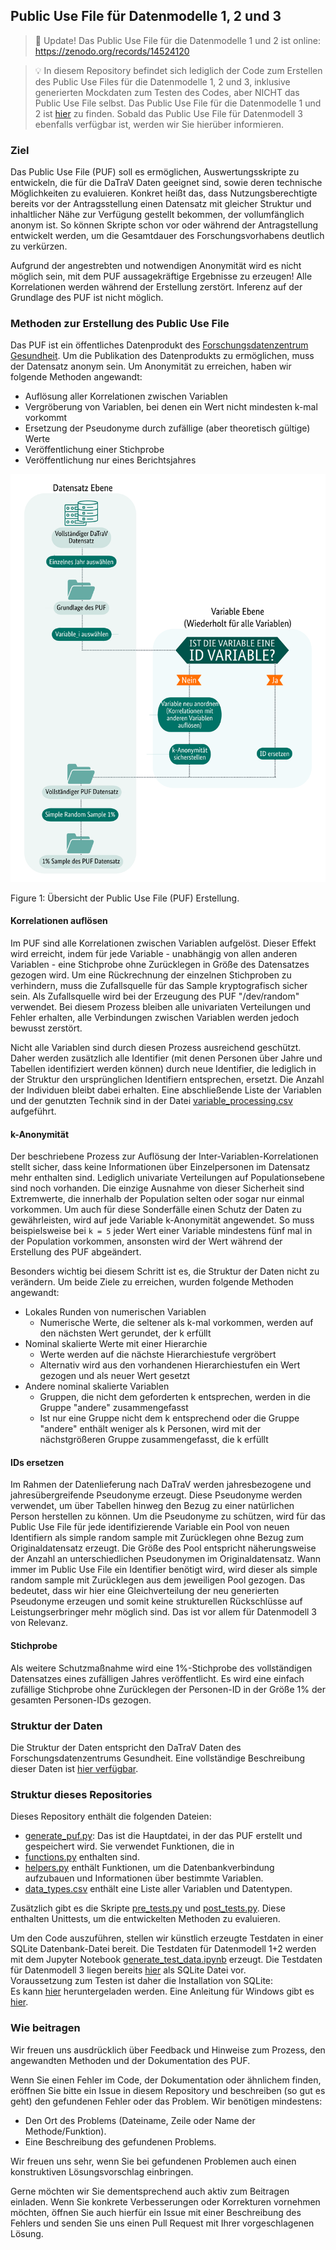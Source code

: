 ## Public Use File für Datenmodelle 1, 2 und 3

> :tada: Update! Das Public Use File für die Datenmodelle 1 und 2 ist online: https://zenodo.org/records/14524120

> &#128161; In diesem Repository befindet sich lediglich der Code zum Erstellen des Public Use Files für die Datenmodelle 1, 2 und 3, inklusive generierten Mockdaten zum Testen des Codes, aber NICHT das Public Use File selbst. Das Public Use File für die Datenmodelle 1 und 2 ist [hier](https://zenodo.org/records/14524120) zu finden. Sobald das Public Use File für Datenmodell 3 ebenfalls verfügbar ist, werden wir Sie hierüber informieren. 

### Ziel
Das Public Use File (PUF) soll es ermöglichen, Auswertungsskripte zu entwickeln, die für die DaTraV Daten geeignet sind, sowie deren technische Möglichkeiten zu evaluieren.
Konkret heißt das, dass Nutzungsberechtigte bereits vor der Antragsstellung einen Datensatz mit gleicher Struktur und inhaltlicher Nähe zur Verfügung gestellt bekommen, der vollumfänglich anonym ist. So können Skripte schon vor oder während der Antragstellung entwickelt werden, um die Gesamtdauer des Forschungsvorhabens deutlich zu verkürzen.

Aufgrund der angestrebten und notwendigen Anonymität wird es nicht möglich sein, mit dem PUF aussagekräftige Ergebnisse zu erzeugen! 
Alle Korrelationen werden während der Erstellung zerstört. Inferenz auf der Grundlage des PUF ist nicht möglich.

### Methoden zur Erstellung des Public Use File

Das PUF ist ein öffentliches Datenprodukt des [Forschungsdatenzentrum Gesundheit](https://www.forschungsdatenzentrum-gesundheit.de/). Um die Publikation des Datenprodukts zu ermöglichen, muss der Datensatz anonym sein. Um Anonymität zu erreichen, haben wir folgende Methoden angewandt:

* Auflösung aller Korrelationen zwischen Variablen
* Vergröberung von Variablen, bei denen ein Wert nicht mindesten k-mal vorkommt
* Ersetzung der Pseudonyme durch zufällige (aber theoretisch gültige) Werte
* Veröffentlichung einer Stichprobe
* Veröffentlichung nur eines Berichtsjahres

![Übersicht der Public Use File Erstellung](puf_erstellung.png)

Figure 1: Übersicht der Public Use File (PUF) Erstellung.

#### Korrelationen auflösen
Im PUF sind alle Korrelationen zwischen Variablen aufgelöst. Dieser Effekt wird erreicht, indem für jede Variable - unabhängig von allen anderen Variablen - eine Stichprobe ohne Zurücklegen in Größe des Datensatzes gezogen wird.
Um eine Rückrechnung der einzelnen Stichproben zu verhindern, muss die Zufallsquelle für das Sample kryptografisch sicher sein. Als Zufallsquelle wird bei der Erzeugung des PUF "/dev/random" verwendet.
Bei diesem Prozess bleiben alle univariaten Verteilungen und Fehler erhalten, alle Verbindungen zwischen Variablen werden jedoch bewusst zerstört.

Nicht alle Variablen sind durch diesen Prozess ausreichend geschützt. Daher werden zusätzlich alle Identifier (mit denen Personen über Jahre und Tabellen identifiziert werden können) durch neue Identifier, die lediglich in der Struktur den ursprünglichen Identifiern entsprechen, ersetzt. Die Anzahl der Individuen bleibt dabei erhalten.
Eine abschließende Liste der Variablen und der genutzten Technik sind in der Datei [variable_processing.csv](https://github.com/FDZ-Gesundheit/Public-Use-File/blob/main/variable_processing.csv) aufgeführt.

#### k-Anonymität

Der beschriebene Prozess zur Auflösung der Inter-Variablen-Korrelationen stellt sicher, dass keine Informationen über Einzelpersonen im Datensatz mehr enthalten sind. Lediglich univariate Verteilungen auf Populationsebene sind noch vorhanden. Die einzige Ausnahme von dieser Sicherheit sind Extremwerte, die innerhalb der Population selten oder sogar nur einmal vorkommen. Um auch für diese Sonderfälle einen Schutz der Daten zu gewährleisten, wird auf jede Variable k-Anonymität angewendet. So muss beispielsweise bei `k = 5` jeder Wert einer Variable mindestens fünf mal in der Population vorkommen, ansonsten wird der Wert während der Erstellung des PUF abgeändert.

Besonders wichtig bei diesem Schritt ist es, die Struktur der Daten nicht zu verändern. Um beide Ziele zu erreichen, wurden folgende Methoden angewandt:
- Lokales Runden von numerischen Variablen
  - Numerische Werte, die seltener als k-mal vorkommen, werden auf den nächsten Wert gerundet, der k erfüllt
- Nominal skalierte Werte mit einer Hierarchie
  - Werte werden auf die nächste Hierarchiestufe vergröbert
  - Alternativ wird aus den vorhandenen Hierarchiestufen ein Wert gezogen und als neuer Wert gesetzt
- Andere nominal skalierte Variablen
  - Gruppen, die nicht dem geforderten k entsprechen, werden in die Gruppe "andere" zusammengefasst
  - Ist nur eine Gruppe nicht dem k entsprechend oder die Gruppe "andere" enthält weniger als k Personen, wird mit der nächstgrößeren Gruppe zusammengefasst, die k erfüllt

#### IDs ersetzen

Im Rahmen der Datenlieferung nach DaTraV werden jahresbezogene und jahresübergreifende Pseudonyme erzeugt. Diese Pseudonyme werden verwendet, um über Tabellen hinweg den Bezug zu einer natürlichen Person herstellen zu können. Um die Pseudonyme zu schützen, wird für das Public Use File für jede identifizierende Variable ein Pool von neuen Identifiern als simple random sample mit Zurücklegen ohne Bezug zum Originaldatensatz erzeugt. Die Größe des Pool entspricht näherungsweise der Anzahl an unterschiedlichen Pseudonymen im Originaldatensatz. Wann immer im Public Use File ein Identifier benötigt wird, wird dieser als simple random sample mit Zurücklegen aus dem jeweiligen Pool gezogen. Das bedeutet, dass wir hier eine Gleichverteilung der neu generierten Pseudonyme erzeugen und somit keine strukturellen Rückschlüsse auf Leistungserbringer mehr möglich sind. Das ist vor allem für Datenmodell 3 von Relevanz.  

#### Stichprobe

Als weitere Schutzmaßnahme wird eine 1%-Stichprobe des vollständigen Datensatzes eines zufälligen Jahres veröffentlicht. Es wird eine einfach zufällige Stichprobe ohne Zurücklegen der Personen-ID in der Größe 1% der gesamten Personen-IDs gezogen.

### Struktur der Daten

Die Struktur der Daten entspricht den DaTraV Daten des Forschungsdatenzentrums Gesundheit. Eine vollständige Beschreibung dieser Daten ist [hier verfügbar](https://fdz-gesundheit.github.io/datensatzbeschreibung_fdz_gesundheit/).

### Struktur dieses Repositories
  
Dieses Repository enthält die folgenden Dateien:
- [generate_puf.py](https://github.com/FDZ-Gesundheit/Public-Use-File/blob/main/generate_puf.py): Das ist die Hauptdatei, in der das PUF erstellt und gespeichert wird. Sie verwendet Funktionen, die in 
- [functions.py](https://github.com/FDZ-Gesundheit/Public-Use-File/blob/main/functions.py) enthalten sind. 
- [helpers.py](https://github.com/FDZ-Gesundheit/Public-Use-File/blob/main/helpers.py) enthält Funktionen, um die Datenbankverbindung aufzubauen und Informationen über bestimmte Variablen.
- [data_types.csv](https://github.com/FDZ-Gesundheit/Public-Use-File/blob/main/data_types.csv) enthält eine Liste aller Variablen und Datentypen.
  
Zusätzlich gibt es die Skripte [pre_tests.py](https://github.com/FDZ-Gesundheit/Public-Use-File/blob/main//pre_tests.py) und [post_tests.py](https://github.com/FDZ-Gesundheit/Public-Use-File/blob/main/post_tests.py). Diese enthalten Unittests, um die entwickelten Methoden zu evaluieren. 
  
Um den Code auszuführen, stellen wir künstlich erzeugte Testdaten in einer SQLite Datenbank-Datei bereit. Die Testdaten für Datenmodell 1+2 werden mit dem Jupyter Notebook [generate_test_data.ipynb](https://github.com/FDZ-Gesundheit/Public-Use-File/blob/main/generate_test_data.ipynb) erzeugt.
Die Testdaten für Datenmodell 3 liegen bereits [hier](https://github.com/FDZ-Gesundheit/Public-Use-File/blob/main//dm3_testdaten.sqlite) als SQLite Datei vor.  
Voraussetzung zum Testen ist daher die Installation von SQLite:  
Es kann [hier](https://www.sqlite.org/download.html) heruntergeladen werden. Eine Anleitung für Windows gibt es [hier](https://dev.to/dendihandian/installing-sqlite3-in-windows-44eb).

  
### Wie beitragen

Wir freuen uns ausdrücklich über Feedback und Hinweise zum Prozess, den angewandten Methoden und der Dokumentation des PUF.

Wenn Sie einen Fehler im Code, der Dokumentation oder ähnlichem finden, eröffnen Sie bitte ein Issue in diesem Repository und beschreiben (so gut es geht) den gefundenen Fehler oder das Problem. 
Wir benötigen mindestens:
- Den Ort des Problems (Dateiname, Zeile oder Name der Methode/Funktion).
- Eine Beschreibung des gefundenen Problems.

Wir freuen uns sehr, wenn Sie bei gefundenen Problemen auch einen konstruktiven Lösungsvorschlag einbringen.

Gerne möchten wir Sie dementsprechend auch aktiv zum Beitragen einladen. Wenn Sie konkrete Verbesserungen oder Korrekturen vornehmen möchten, öffnen Sie auch hierfür ein Issue mit einer Beschreibung des Fehlers und senden Sie uns einen Pull Request mit Ihrer vorgeschlagenen Lösung.
